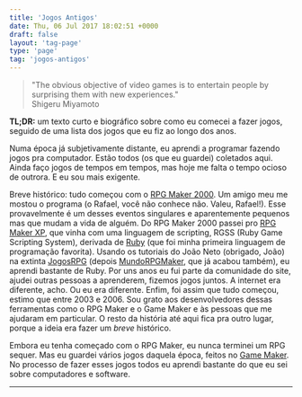 ```yaml
---
title: 'Jogos Antigos'
date: Thu, 06 Jul 2017 18:02:51 +0000
draft: false
layout: 'tag-page'
type: 'page'
tag: 'jogos-antigos'
---
```


> "The obvious objective of video games is to entertain people by surprising them with new experiences."  
> Shigeru Miyamoto

**TL;DR:** um texto curto e biográfico sobre como eu comecei a fazer jogos, seguido de uma lista dos jogos que eu fiz ao longo dos anos.

Numa época já subjetivamente distante, eu aprendi a programar fazendo jogos pra computador. Estão todos (os que eu guardei) coletados aqui. Ainda faço jogos de tempos em tempos, mas hoje me falta o tempo ocioso de outrora. E eu sou mais exigente.

Breve histórico: tudo começou com o [RPG Maker 2000](https://en.wikipedia.org/wiki/RPG_Maker). Um amigo meu me mostou o programa (o Rafael, você não conhece não. Valeu, Rafael!). Esse provavelmente é um desses eventos singulares e aparentemente pequenos mas que mudam a vida de alguém. Do RPG Maker 2000 passei pro [RPG Maker XP](https://en.wikipedia.org/wiki/RPG_Maker#RPG_Maker_XP), que vinha com uma linguagem de scripting, RGSS (Ruby Game Scripting System), derivada de [Ruby](https://www.ruby-lang.org/en/) (que foi minha primeira linguagem de programação favorita). Usando os tutoriais do João Neto (obrigado, João) na extinta [JogosRPG](https://web.archive.org/web/20071102192325/http://www.jogosrpg.com.br/) (depois [MundoRPGMaker](https://www.facebook.com/mundorpgmaker), que já acabou também), eu aprendi bastante de Ruby. Por uns anos eu fui parte da comunidade do site, ajudei outras pessoas a aprenderem, fizemos jogos juntos. A internet era diferente, acho. Ou eu era diferente. Enfim, foi assim que tudo começou, estimo que entre 2003 e 2006. Sou grato aos desenvolvedores dessas ferramentas como o RPG Maker e o Game Maker e às pessoas que me ajudaram em particular. O resto da história até aqui fica pra outro lugar, porque a ideia era fazer um _breve_ histórico.

Embora eu tenha começado com o RPG Maker, eu nunca terminei um RPG sequer. Mas eu guardei vários jogos daquela época, feitos no [Game Maker](https://www.yoyogames.com/gamemaker/). No processo de fazer esses jogos todos eu aprendi bastante do que eu sei sobre computadores e software.

<hr>

